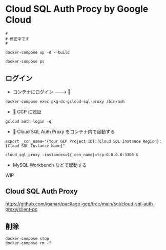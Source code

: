 # Cloud SQL Auth Procy by Google Cloud


```
#
# 修正中です
#
```


```
docker-compose up -d --build
```
```
docker-compose ps
```



## ログイン

+ コンテナにログイン ---> :whale: 

```
docker-compose exec pkg-dc-gcloud-sql-proxy /bin/ash
```

+ :whale: GCP に認証

```
gcloud auth login -q
```

+ :whale: Cloud SQL Auth Proxy をコンテナ内で起動する

```
export _con_name="{Your GCP Project ID}:{Cloud SQL Instance Region}:{Cloud SQL Instance Name}"
```
```
cloud_sql_proxy -instances=${_con_name}=tcp:0.0.0.0:3306 &
```

+ MySQL Workbench などで起動する


WIP

## Cloud SQL Auth Proxy

https://github.com/iganari/package-gcp/tree/main/sql/cloud-sql-auth-proxy/client-pc


## 削除

```
docker-compose stop
docker-compose rm -f
```